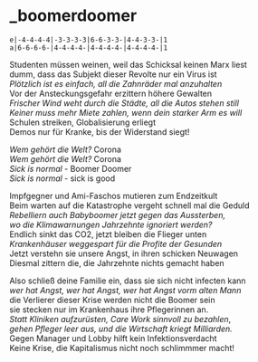 # _boomerdoomer

```
e|-4-4-4-4|-3-3-3-3|6-6-3-3-|4-4-3-3-|1
a|6-6-6-6-|4-4-4-4-|4-4-4-4-|4-4-4-4-|1
```

Studenten müssen weinen, weil das Schicksal keinen Marx liest  
dumm, dass das Subjekt dieser Revolte nur ein Virus ist  
*Plötzlich ist es einfach, all die Zahnräder mal anzuhalten*  
Vor der Ansteckungsgefahr erzittern höhere Gewalten  
*Frischer Wind weht durch die Städte, all die Autos stehen still  
Keiner muss mehr Miete zahlen, wenn dein starker Arm es will*  
Schulen streiken, Globalisierung erliegt  
Demos nur für Kranke, bis der Widerstand siegt!


*Wem gehört die Welt?* Corona  
*Wem gehört die Welt?* Corona  
*Sick is normal* - Boomer Doomer  
*Sick is normal* - sick is good


Impfgegner und Ami-Faschos mutieren zum Endzeitkult  
Beim warten auf die Katastrophe vergeht schnell mal die Geduld  
*Rebelliern auch Babyboomer jetzt gegen das Aussterben,*  
*wo die Klimawarnungen Jahrzehnte ignoriert werden?*  
Endlich sinkt das CO2, jetzt bleiben die Flieger unten  
*Krankenhäuser weggespart für die Profite der Gesunden*  
Jetzt verstehn sie unsere Angst, in ihren schicken Neuwagen  
Diesmal zittern die, die Jahrzehnte nichts gemacht haben


Also schließ deine Familie ein, dass sie sich nicht infecten kann  
*wer hat Angst, wer hat Angst, wer hat Angst vorm alten Mann*  
die Verlierer dieser Krise werden nicht die Boomer sein  
sie stecken nur im Krankenhaus ihre Pflegerinnen an.  
*Statt Kliniken aufzurüsten, Care Work sinnvoll zu bezahlen*,  
*gehen Pfleger leer aus, und die Wirtschaft kriegt Milliarden.*  
Gegen Manager und Lobby hilft kein Infektionsverdacht  
Keine Krise, die Kapitalismus nicht noch schlimmmer macht!

